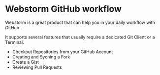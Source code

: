 # Webstorm GitHub workflow

Webstorm is a great product that can help you in your daily workflow with GitHub.

It supports several features that usually require a dedicated Git Client or a Terminal.

- Checkout Repositories from your GitHub Account
- Creating and Sycning a Fork
- Create a Gist
- Reviewing Pull Requests
